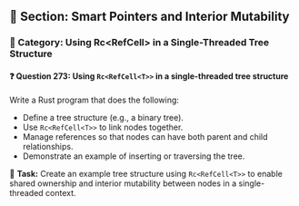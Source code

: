 ## 📘 Section: Smart Pointers and Interior Mutability  
### 🔹 Category: Using Rc<RefCell<T>> in a Single-Threaded Tree Structure  
#### ❓ Question 273: Using `Rc<RefCell<T>>` in a single-threaded tree structure

Write a Rust program that does the following:

- Define a tree structure (e.g., a binary tree).
- Use `Rc<RefCell<T>>` to link nodes together.
- Manage references so that nodes can have both parent and child relationships.
- Demonstrate an example of inserting or traversing the tree.

🔧 **Task:** Create an example tree structure using `Rc<RefCell<T>>` to enable shared ownership and interior mutability between nodes in a single-threaded context.

